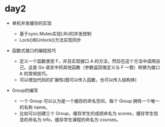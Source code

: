 # day2
- 单机并发缓存的实现
  - 基于sync.Mutex实现LRU的并发控制
  - Lock()和Unlock()方法实现同步
- 函数式接口的编程技巧
  - 定义一个函数类型 F，并且实现接口 A 的方法，然后在这个方法中调用自己。这是 Go 语言中将其他函数（参数返回值定义与 F 一致）转换为接口 A 的常用技巧。
  - 可以增加代码的扩展性(既可以传入函数，也可以传入结构体)

- Group的编写
  - 一个 Group 可以认为是一个缓存的命名空间，每个 Group 拥有一个唯一的名称 name。
  - 比如可以创建三个 Group，缓存学生的成绩命名为 scores，缓存学生信息的命名为 info，缓存学生课程的命名为 courses。